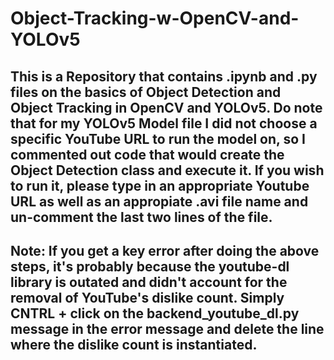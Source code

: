 # Object-Tracking-w-OpenCV-and-YOLOv5

## This is a Repository that contains .ipynb and .py files on the basics of Object Detection and Object Tracking in OpenCV and YOLOv5. Do note that for my YOLOv5 Model file I did not choose a specific YouTube URL to run the model on, so I commented out code that would create the Object Detection class and execute it. If you wish to run it, please type in an appropriate Youtube URL as well as an appropiate .avi file name and un-comment the last two lines of the file.

## Note: If you get a key error after doing the above steps, it's probably because the youtube-dl library is outated and didn't account for the removal of YouTube's dislike count. Simply CNTRL + click on the backend_youtube_dl.py message in the error message and delete the line where the dislike count is instantiated.

